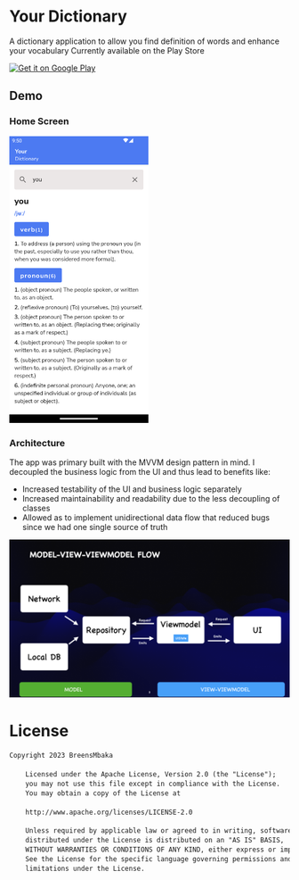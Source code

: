 # Your Dictionary
A dictionary application to allow you find definition of words and enhance your vocabulary
Currently available on the Play Store

<a href='https://play.google.com/store/apps/details?id=com.breens.mvvmdictionaryapp'><img alt='Get it on Google Play' src='https://play.google.com/intl/en_us/badges/images/generic/en_badge_web_generic.png' height='80px'/></a>

## Demo

### Home Screen
<img src="screenshots/dictionary.png" width="250"/>

### Architecture
The app was primary built with the MVVM design pattern in mind. I decoupled the business logic from the UI and thus lead to benefits like:

* Increased testability of the UI and business logic separately
* Increased maintainability and readability due to the less decoupling of classes
* Allowed as to implement unidirectional data flow that reduced bugs since we had one single source of truth

<img src="screenshots/architecture.png"/>

# License
```xml
Copyright 2023 BreensMbaka

    Licensed under the Apache License, Version 2.0 (the "License");
    you may not use this file except in compliance with the License.
    You may obtain a copy of the License at

    http://www.apache.org/licenses/LICENSE-2.0

    Unless required by applicable law or agreed to in writing, software
    distributed under the License is distributed on an "AS IS" BASIS,
    WITHOUT WARRANTIES OR CONDITIONS OF ANY KIND, either express or implied.
    See the License for the specific language governing permissions and
    limitations under the License.
```  
  
